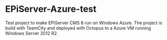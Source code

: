 # EPiServer-Azure-test

Test project to make EPiServer CMS 8 run on Windows Azure. The project is build with TeamCity and deployed with Octopus to a Azure VM running Windows Server 2012 R2.
